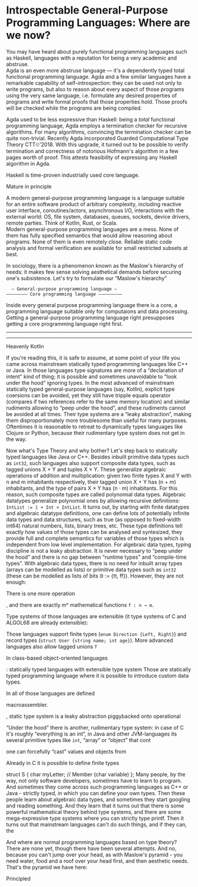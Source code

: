Introspectable General-Purpose Programming Languages: Where are we now?
=======================================================================

You may have heard about purely functional programming languages such as Haskell, languages with a reputation for being a very academic and abstruse.  
Agda is an even more abstruse language — it's a dependently typed total functional programming language. Agda and a few similar languages have a remarkable capability of self-introspection: they can be used not only to write programs, but also to reason about every aspect of those programs using the very same language, i.e. formulate any desired properties of programs and write formal proofs that those properties hold. Those proofs will be checked while the programs are being compiled.

Agda used to be less expressive than Haskell: being a _total_ functional programming language, Agda employs a termination checker for recursive algorithms. For many algorithms, convincing the termination checker can be quite non-trivial. Recently Agda incorporated Guarded Computational Type Theory CTT⏲'2018. With this upgrade, it turned out to be possible to verify termination and correctness of notorious Hofmann's algorithm in a few pages worth of proof. This attests feasibility of expressing any Haskell algorithm in Agda. 

Haskell is time-proven industrially used core language.

Mature in principle


A modern general-purpose programming language is a language suitable for an entire software product of arbitrary complexity, including reactive user interface, coroutines/actors, asynchronous I/O, interactions with the external world: OS, file system, databases, queues, sockets, device drivers, remote parties. Think of Kotlin, Rust, or Scala.  
Modern general-purpose programming languages are a mess. None of them has fully specified semantics that would allow reasoning about programs. None of them is even remotely close.
Reliable static code analysis and formal verification are available for small restricted subsets at best.

In sociology, there is a phenomenon known as the Maslow's hierarchy of needs: it makes few sense solving aesthetical demands before securing one's subsistence.
Let's try to formulate our “Maslow's hierarchy”

```
  – General-purpose programming language –
–––––––– Core programming language –––––––––
```

Inside every general purpose programming language there is a core, a programming language suitable only for computaions and data processing.
Getting a general-purpose programming language right presupposes getting a core programming language right first.

* * *


* * *



Heavenly Kotlin



If you're reading this, it is safe to assume, at some point of your life you came across mainstream statically typed programming languages like C++ or Java.
In those languages type signatures are more of a “declaration of intent” kind of thing; it is possible and sometimes unavoidable to “look under the hood”
ignoring types. In the most advanced of mainstream statically typed general-purpose languages (say, Kotlin), explicit type coersions can be avoided, yet
they still have tripple equals operator (compares if two references refer to the same memory location) and similar rudiments allowing to “peep under the hood”,
and these rudiments cannot be avoided at all times. Their type systems are a “leaky abstraction”, making them disproportionately more troublesome than useful
for many purposes. Oftentimes it is reasonable to retreat to dynamically types languages like Clojure or Python, because their rudimentary type system does
not get in the way.

Now what's Type Theory and why bother?
Let's step back to statically typed languages like Java or C++.
Besides inbuilt primitive data types such as `int32`, such languages also support composite data types, such as tagged unions  X + Y and tuples X × Y.
These generalize algebraic operations of addition and multiplication: given two finite types X and Y with n and m inhabitants respectively,
their tagged union X + Y has (n + m) inhabitants, and the type of pairs X × Y has (n · m) inhabitants. For this reason, such composite types are called
polynomial data types. Algebraic datatypes generalize polynomial ones by allowing recursive definitions: `IntList := 𝟙 + Int × IntList`. It turns out,
by starting with finite datatypes and algebraic datatype definitions, one can define lots of potentially infinite data types and data structures, such
as true (as opposed to fixed-width int64) natural numbers, lists, binary trees, etc. These type definitions tell exactly how values of those types can be
analysed and syntesized, they provide full and complete semantics for variables of those types which is independent from low level implementation.
For algebraic data types, typing discipline is not a leaky abstraction. It is never necessary to “peep under the hood” and there is no gap between
“runtime types” and “compile-time types”. With algebraic data types, there is no need for inbuilt array types (arrays can be modelled as lists) or
primitive data types such as `int32` (these can be modelled as lists of bits 𝔹 := {tt, ff}). However, they are not enough: 

There is one more operation



, and
there are exactly mⁿ mathematical functions `f : n → m`.


Type systems of those languages are extensible
(it type systems of C and ALGOL68 are already extensible): 

Those languages support finite types (`enum Direction {Left, Right}`) and record types (`struct User {string name; int age}`). More advanced languages also allow tagged unions `T `


In class-based object-oriented languages 

: statically typed languages with extensible type system Those are statically typed programming language where it is possible to introduce custom data types. 

In all of those languages are defined

macroassembler.

, static type system is a leaky abstraction piggybacked onto operational 



“Under the hood” there is another, rudimentary type system: in case of C it's roughly “everything is an int”, in Java and other JVM-languages its several primitive types like `int`, “array” or “object” that cont

one can forcefully “cast” values and objects from 

Already in C it is possible to define finite types 

struct S {
  char myLetter;       // Member (char variable)
};
Many people, by the way, not only software developers, sometimes have to learn to program. And sometimes they come across such programming languages as C++ or Java - strictly typed, in which you can define your own types. Then these people learn about algebraic data types, and sometimes they start googling and reading something. And they learn that it turns out that there is some powerful mathematical theory behind type systems, and there are some mega-expressive type systems where you can strictly type printf.
Then it turns out that mainstream languages can't do such things, and if they can, the 


And where are normal programming languages based on type theory? There are none yet, though there have been several attempts. And no, because you can't jump over your head, as with Maslow's pyramid - you need water, food and a roof over your head first, and then aesthetic needs. That's the pyramid we have here:



Principled
